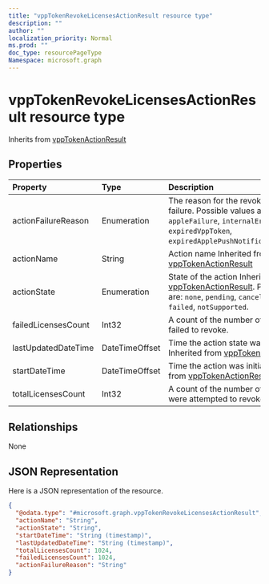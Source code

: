 ```yaml
---
title: "vppTokenRevokeLicensesActionResult resource type"
description: ""
author: ""
localization_priority: Normal
ms.prod: ""
doc_type: resourcePageType
Namespace: microsoft.graph
---
```



# vppTokenRevokeLicensesActionResult resource type




Inherits from [vppTokenActionResult](../resources/vppTokenActionResult.md)

## Properties
|Property|Type|Description|
|:---|:---|:---|
|actionFailureReason|Enumeration|The reason for the revoke licenses action failure. Possible values are: `none`, `appleFailure`, `internalError`, `expiredVppToken`, `expiredApplePushNotificationCertificate`.|
|actionName|String|Action name Inherited from [vppTokenActionResult](../resources/vppTokenActionResult.md)|
|actionState|Enumeration|State of the action Inherited from [vppTokenActionResult](../resources/vppTokenActionResult.md). Possible values are: `none`, `pending`, `canceled`, `active`, `done`, `failed`, `notSupported`.|
|failedLicensesCount|Int32|A count of the number of licenses that failed to revoke.|
|lastUpdatedDateTime|DateTimeOffset|Time the action state was last updated Inherited from [vppTokenActionResult](../resources/vppTokenActionResult.md)|
|startDateTime|DateTimeOffset|Time the action was initiated Inherited from [vppTokenActionResult](../resources/vppTokenActionResult.md)|
|totalLicensesCount|Int32|A count of the number of licenses that were attempted to revoke.|

## Relationships
None

## JSON Representation
Here is a JSON representation of the resource.
<!-- {
  "blockType": "resource",
  "@odata.type": "microsoft.graph.vppTokenRevokeLicensesActionResult"
}
-->
``` json
{
  "@odata.type": "#microsoft.graph.vppTokenRevokeLicensesActionResult",
  "actionName": "String",
  "actionState": "String",
  "startDateTime": "String (timestamp)",
  "lastUpdatedDateTime": "String (timestamp)",
  "totalLicensesCount": 1024,
  "failedLicensesCount": 1024,
  "actionFailureReason": "String"
}
```

